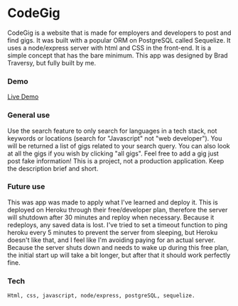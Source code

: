 
# CodeGig

CodeGig is a website that is made for employers and developers to post and find gigs. It was built with a popular ORM on PostgreSQL called Sequelize. It uses a node/express server with html and CSS in the front-end. It is a simple concept that has the bare minimum. This app was designed by Brad Traversy, but fully built by me. 


### Demo

[Live Demo](https://codegigs.herokuapp.com/)

### General use

Use the search feature to only search for languages in a tech stack, not keywords or locations (search for "Javascript" not "web developer"). You will be returned a list of gigs related to your search query. You can also look at all the gigs if you wish by clicking "all gigs". Feel free to add a gig just post fake information! This is a project, not a production application. Keep the description brief and short. 

### Future use

This was app was made to apply what I've learned and deploy it. This is deployed on Heroku through their free/developer plan, therefore the server will shutdown after 30 minutes and reploy when necessary. Because it redeploys, any saved data is lost. I've tried to set a timeout function to ping heroku every 5 minutes to prevent the server from sleeping, but Heroku doesn't like that, and I feel like I'm avoiding paying for an actual server. Because the server shuts down and needs to wake up during this free plan, the initial start up will take a bit longer, but after that it should work perfectly fine. 

### Tech

```
Html, css, javascript, node/express, postgreSQL, sequelize. 
```

